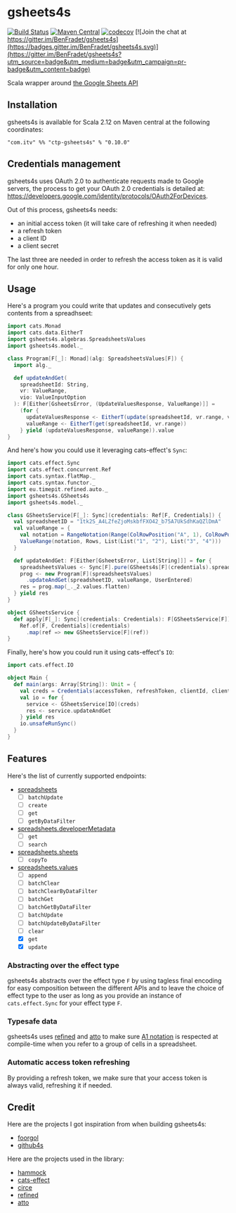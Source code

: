 # gsheets4s

[![Build Status](https://travis-ci.org/BenFradet/gsheets4s.svg?branch=master)](https://travis-ci.org/BenFradet/gsheets4s)
[![Maven Central](https://img.shields.io/maven-central/v/com.github.benfradet/gsheets4s_2.12.svg)](https://maven-badges.herokuapp.com/maven-central/com.github.benfradet/gsheets4s_2.12)
[![codecov](https://codecov.io/gh/BenFradet/gsheets4s/branch/master/graph/badge.svg)](https://codecov.io/gh/BenFradet/gsheets4s)
[![Join the chat at https://gitter.im/BenFradet/gsheets4s](https://badges.gitter.im/BenFradet/gsheets4s.svg)](https://gitter.im/BenFradet/gsheets4s?utm_source=badge&utm_medium=badge&utm_campaign=pr-badge&utm_content=badge)

Scala wrapper around [the Google Sheets API](https://developers.google.com/sheets/api/reference/rest/)

## Installation

gsheets4s is available for Scala 2.12 on Maven central at the following coordinates:

`"com.itv" %% "ctp-gsheets4s" % "0.10.0"`

## Credentials management

gsheets4s uses OAuth 2.0 to authenticate requests made to Google servers, the process to get your OAuth 2.0
credentials is detailed at: https://developers.google.com/identity/protocols/OAuth2ForDevices.

Out of this process, gsheets4s needs:

- an initial access token (it will take care of refreshing it when needed)
- a refresh token
- a client ID
- a client secret

The last three are needed in order to refresh the access token as it is valid for only one hour.

## Usage

Here's a program you could write that updates and consecutively gets contents from a spreadhseet:

```scala
import cats.Monad
import cats.data.EitherT
import gsheets4s.algebras.SpreadsheetsValues
import gsheets4s.model._

class Program[F[_]: Monad](alg: SpreadsheetsValues[F]) {
  import alg._

  def updateAndGet(
    spreadsheetId: String,
    vr: ValueRange,
    vio: ValueInputOption
  ): F[Either[GsheetsError, (UpdateValuesResponse, ValueRange)]] =
    (for {
      updateValuesResponse <- EitherT(update(spreadsheetId, vr.range, vr, vio))
      valueRange <- EitherT(get(spreadsheetId, vr.range))
    } yield (updateValuesResponse, valueRange)).value
}
```

And here's how you could use it leveraging cats-effect's `Sync`:

```scala
import cats.effect.Sync
import cats.effect.concurrent.Ref
import cats.syntax.flatMap._
import cats.syntax.functor._
import eu.timepit.refined.auto._
import gsheets4s.GSheets4s
import gsheets4s.model._

class GSheetsService[F[_]: Sync](credentials: Ref[F, Credentials]) {
  val spreadsheetID = "1tk2S_A4LZfeZjoMskbfFXO42_b75A7UkSdhKaQZlDmA"
  val valueRange = {
    val notation = RangeNotation(Range(ColRowPosition("A", 1), ColRowPosition("B", 2)))
    ValueRange(notation, Rows, List(List("1", "2"), List("3", "4")))
  }

  def updateAndGet: F[Either[GsheetsError, List[String]]] = for {
    spreadsheetsValues <- Sync[F].pure(GSheets4s[F](credentials).spreadsheetsValues)
    prog <- new Program[F](spreadsheetsValues)
      .updateAndGet(spreadsheetID, valueRange, UserEntered)
    res = prog.map(_._2.values.flatten)
  } yield res
}

object GSheetsService {
  def apply[F[_]: Sync](credentials: Credentials): F[GSheetsService[F]] =
    Ref.of[F, Credentials](credentials)
      .map(ref => new GSheetsService[F](ref))
}
```

Finally, here's how you could run it using cats-effect's `IO`:

```scala
import cats.effect.IO

object Main {
  def main(args: Array[String]): Unit = {
    val creds = Credentials(accessToken, refreshToken, clientId, clientSecret)
    val io = for {
      service <- GSheetsService[IO](creds)
      res <- service.updateAndGet
    } yield res
    io.unsafeRunSync()
  }
}
```

## Features

Here's the list of currently supported endpoints:

- [spreadsheets](https://developers.google.com/sheets/api/reference/rest/#service-sheetsgoogleapiscom)
  - [ ] `batchUpdate`
  - [ ] `create`
  - [ ] `get`
  - [ ] `getByDataFilter`

- [spreadsheets.developerMetadata](https://developers.google.com/sheets/api/reference/rest/#rest-resource-v4spreadsheetsdevelopermetadata)
  - [ ] `get`
  - [ ] `search`

- [spreadsheets.sheets](https://developers.google.com/sheets/api/reference/rest/#rest-resource-v4spreadsheetssheets)
  - [ ] `copyTo`

- [spreadsheets.values](https://developers.google.com/sheets/api/reference/rest/#rest-resource-v4spreadsheetsvalues)
  - [ ] `append`
  - [ ] `batchClear`
  - [ ] `batchClearByDataFilter`
  - [ ] `batchGet`
  - [ ] `batchGetByDataFilter`
  - [ ] `batchUpdate`
  - [ ] `batchUpdateByDataFilter`
  - [ ] `clear`
  - [x] `get`
  - [x] `update`

### Abstracting over the effect type

gsheets4s abstracts over the effect type `F` by using tagless final encoding for easy composition
between the different APIs and to leave the choice of effect type to the user as long as you provide
an instance of `cats.effect.Sync` for your effect type `F`.

### Typesafe data

gsheets4s uses [refined](https://github.com/fthomas/refined) and
[atto](https://github.com/tpolecat/atto) to make sure
[A1 notation](https://developers.google.com/sheets/api/guides/concepts#a1_notation) is respected at
compile-time when you refer to a group of cells in a spreadsheet.

### Automatic access token refreshing

By providing a refresh token, we make sure that your access token is always valid, refreshing it if
needed.

## Credit

Here are the projects I got inspiration from when building gsheets4s:

- [foorgol](https://github.com/cchantep/foorgol)
- [github4s](https://github.com/47deg/github4s)

Here are the projects used in the library:

- [hammock](https://github.com/pepegar/hammock)
- [cats-effect](https://github.com/typelevel/cats-effect)
- [circe](https://github.com/circe/circe)
- [refined](https://github.com/fthomas/refined)
- [atto](https://github.com/tpolecat/atto)
